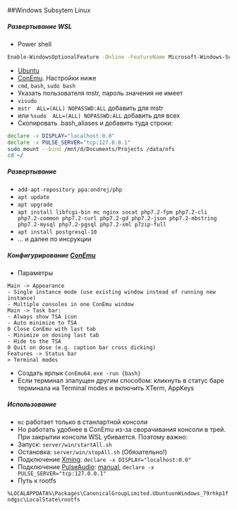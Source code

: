 ##Windows Subsytem Linux
##### Развертывание WSL
* Power shell
```bash
Enable-WindowsOptionalFeature -Online -FeatureName Microsoft-Windows-Subsystem-Linux
```
* [Ubuntu](https://www.microsoft.com/store/p/ubuntu/9nblggh4msv6)
* [ConEmu](https://conemu.github.io/en/Downloads.html). Настройки ниже
* `cmd`, `bash`, `sudo bash`
* Указать пользователя mstr, пароль значения не имеет
* `visudo`
* `mstr  ALL=(ALL) NOPASSWD:ALL` добавить для mstr
* или `%sudo  ALL=(ALL) NOPASSWD:ALL` добавить для всех
* Скопировать .bash_aliases и добавить туда строки:
```bash
declare -x DISPLAY="localhost:0.0"
declare -x PULSE_SERVER="tcp:127.0.0.1"
sudo mount --bind /mnt/d/Documents/Projects /data/nfs
cd ~/
```
##### Развертывание
* `add-apt-repository ppa:ondrej/php`
* `apt update`
* `apt upgrade`
* `apt install libfcgi-bin mc nginx socat php7.2-fpm php7.2-cli php7.2-common php7.2-curl php7.2-gd php7.2-json php7.2-mbstring php7.2-mysql php7.2-pgsql php7.2-xml p7zip-full`
* `apt install postgresql-10`
* ... и далее по инсрукции

##### Конфигурирование [ConEmu](https://conemu.github.io/en/Downloads.html)
* Параметры
```
Main -> Appearance
- Single instance mode (use existing window instead of running new instance)
- Multiple consoles in one ConEmu window
Main -> Task bar:
- Always show TSA icon
- Auto minimize to TSA
0 Close ConEmu with last tab
- Minimize on dosing last tab
- Hide to the TSA
0 Quit on dose (e.g. caption bar cross dicking)
Features -> Status bar
> Terminal modes
```
* Создать ярлык `ConEmu64.exe -run {bash}`
* Если терминал зпапущен другим способом:
  кликнуть в статус баре терминала на Terminal modes и включить XTerm, AppKeys

##### Использование

* `mc` работает только в станлартной консоли
* Но работать удобнее в ConEmu из-за сворачивания консоли в трей. При закрытии консоли WSL убивается. Поэтому важно:
* Запуск: `server/win/startAll.sh`
* Оcтановка: `server/win/stopAll.sh` (Обязательно!)
* Подключение [Xming](https://sourceforge.net/projects/xming/): `declare -x DISPLAY="localhost:0.0"`
* Подключение [PulseAudio](https://www.freedesktop.org/wiki/Software/PulseAudio/Ports/Windows/Support/): [manual](https://token2shell.com/howto/x410/enabling-sound-in-wsl-ubuntu-let-it-sing/), `declare -x PULSE_SERVER="tcp:127.0.0.1"`
* Путь к rootfs 

`%LOCALAPPDATA%\Packages\CanonicalGroupLimited.UbuntuonWindows_79rhkp1fndgsc\LocalState\rootfs`
